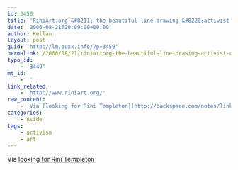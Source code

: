 ```yaml
---
id: 3450
title: 'RiniArt.org &#8211; the beautiful line drawing &#8220;activist clipart&#8221; Rini Templeton.'
date: '2006-08-21T20:09:00+00:00'
author: Kellan
layout: post
guid: 'http://lm.quxx.info/?p=3450'
permalink: /2006/08/21/riniartorg-the-beautiful-line-drawing-activist-clipart-rini-templeton/
typo_id:
    - '3449'
mt_id:
    - ''
link_related:
    - 'http://www.riniart.org/'
raw_content:
    - 'Via [looking for Rini Templeton](http://backspace.com/notes/links/2006/08/looking_for_rini_templeton.php)'
categories:
    - Aside
tags:
    - activism
    - art
---
```


Via [looking for Rini Templeton](http://backspace.com/notes/links/2006/08/looking*for*rini\_templeton.php)